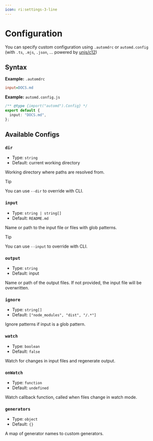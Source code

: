 ```yaml
---
icon: ri:settings-3-line
---
```


# Configuration

You can specify custom configuration using `.automdrc` or `automd.config` (with `.ts`, `.mjs`, `.json`, ... powered by [unjs/c12](https://c12.unjs.io))

## Syntax

**Example:** `.automdrc`

```ini
input=DOCS.md
```

**Example:** `automd.config.js`

```ts
/** @type {import("automd").Config} */
export default {
  input: "DOCS.md",
};
```

## Available Configs

### `dir`

- Type: `string`
- Default: current working directory

Working directory where paths are resolved from.

> [!TIP]
> You can use `--dir` to override with CLI.

### `input`

- Type: `string | string[]`
- Default: `README.md`

Name or path to the input file or files with glob patterns.

> [!TIP]
> You can use `--input` to override with CLI.

### `output`

- Type: `string`
- Default: input

Name or path of the output files. If not provided, the input file will be overwritten.

### `ignore`

- Type: `string[]`
- Default: `["node_modules", "dist", "/.*"]`

Ignore patterns if input is a glob pattern.

### `watch`

- Type: `boolean`
- Default: `false`

Watch for changes in input files and regenerate output.

### `onWatch`

- Type: `function`
- Default: `undefined`

Watch callback function, called when files change in watch mode.

### `generators`

- Type: `object`
- Default: `{}`

A map of generator names to custom generators.
